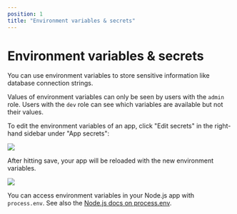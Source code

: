 ```yaml
---
position: 1
title: "Environment variables & secrets"
---
```


# Environment variables & secrets

You can use environment variables to store sensitive information like database connection strings.

Values of environment variables can only be seen by users with the `admin` role. Users with the `dev` role can see which variables are available but not their values.

To edit the environment variables of an app, click "Edit secrets" in the right-hand sidebar under "App secrets":

<!-- Environment variables in sidebar -->
<img srcset="/public/images/docs/deploying-apps/environment-variables-sidebar@2x.png 2x, /public/images/docs/deploying-apps/environment-variables-sidebar.png" src="/public/images/docs/deploying-apps/environment-variables-sidebar.png">

After hitting save, your app will be reloaded with the new environment variables.

<!-- Editing environment variables -->
<img srcset="/public/images/docs/deploying-apps/edit-environment-variables@2x.png 2x, /public/images/docs/deploying-apps/edit-environment-variables.png" src="/public/images/docs/deploying-apps/edit-environment-variables.png">

You can access environment variables in your Node.js app with `process.env`. See also the [Node.js docs on process.env](https://nodejs.org/docs/latest-v11.x/api/process.html#process_process_env).
